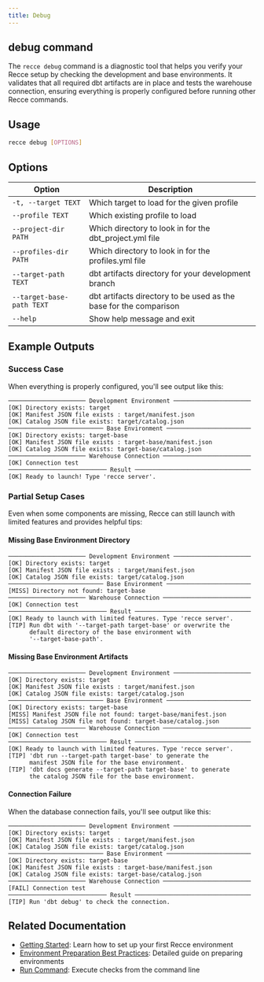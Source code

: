 ```yaml
---
title: Debug
---
```


## debug command

The `recce debug` command is a diagnostic tool that helps you verify your Recce setup by checking the development and base environments. It validates that all required dbt artifacts are in place and tests the warehouse connection, ensuring everything is properly configured before running other Recce commands.

## Usage

```bash
recce debug [OPTIONS]
```

## Options

| Option                    | Description                                                       |
| ------------------------- | ----------------------------------------------------------------- |
| `-t, --target TEXT`       | Which target to load for the given profile                        |
| `--profile TEXT`          | Which existing profile to load                                    |
| `--project-dir PATH`      | Which directory to look in for the dbt_project.yml file           |
| `--profiles-dir PATH`     | Which directory to look in for the profiles.yml file              |
| `--target-path TEXT`      | dbt artifacts directory for your development branch               |
| `--target-base-path TEXT` | dbt artifacts directory to be used as the base for the comparison |
| `--help`                  | Show help message and exit                                        |

## Example Outputs

### Success Case

When everything is properly configured, you'll see output like this:

```shell
────────────────────── Development Environment ──────────────────────
[OK] Directory exists: target
[OK] Manifest JSON file exists : target/manifest.json
[OK] Catalog JSON file exists: target/catalog.json
─────────────────────────── Base Environment ────────────────────────
[OK] Directory exists: target-base
[OK] Manifest JSON file exists : target-base/manifest.json
[OK] Catalog JSON file exists: target-base/catalog.json
────────────────────── Warehouse Connection ─────────────────────────
[OK] Connection test
──────────────────────────── Result ─────────────────────────────────
[OK] Ready to launch! Type 'recce server'.
```

### Partial Setup Cases

Even when some components are missing, Recce can still launch with limited features and provides helpful tips:

#### Missing Base Environment Directory

```shell
────────────────────── Development Environment ──────────────────────
[OK] Directory exists: target
[OK] Manifest JSON file exists : target/manifest.json
[OK] Catalog JSON file exists: target/catalog.json
─────────────────────────── Base Environment ────────────────────────
[MISS] Directory not found: target-base
────────────────────── Warehouse Connection ─────────────────────────
[OK] Connection test
──────────────────────────── Result ─────────────────────────────────
[OK] Ready to launch with limited features. Type 'recce server'.
[TIP] Run dbt with '--target-path target-base' or overwrite the
      default directory of the base environment with
      '--target-base-path'.
```

#### Missing Base Environment Artifacts

```shell
────────────────────── Development Environment ──────────────────────
[OK] Directory exists: target
[OK] Manifest JSON file exists : target/manifest.json
[OK] Catalog JSON file exists: target/catalog.json
─────────────────────────── Base Environment ────────────────────────
[OK] Directory exists: target-base
[MISS] Manifest JSON file not found: target-base/manifest.json
[MISS] Catalog JSON file not found: target-base/catalog.json
────────────────────── Warehouse Connection ─────────────────────────
[OK] Connection test
──────────────────────────── Result ─────────────────────────────────
[OK] Ready to launch with limited features. Type 'recce server'.
[TIP] 'dbt run --target-path target-base' to generate the
      manifest JSON file for the base environment.
[TIP] 'dbt docs generate --target-path target-base' to generate
      the catalog JSON file for the base environment.
```

#### Connection Failure

When the database connection fails, you'll see output like this:

```shell
────────────────────── Development Environment ──────────────────────
[OK] Directory exists: target
[OK] Manifest JSON file exists : target/manifest.json
[OK] Catalog JSON file exists: target/catalog.json
─────────────────────────── Base Environment ────────────────────────
[OK] Directory exists: target-base
[OK] Manifest JSON file exists : target-base/manifest.json
[OK] Catalog JSON file exists: target-base/catalog.json
────────────────────── Warehouse Connection ─────────────────────────
[FAIL] Connection test
──────────────────────────── Result ─────────────────────────────────
[TIP] Run 'dbt debug' to check the connection.
```

## Related Documentation

- [Getting Started](../get-started.md): Learn how to set up your first Recce environment
- [Environment Preparation Best Practices](../guides/best-practices-prep-env.md): Detailed guide on preparing environments
- [Run Command](./recce-run.md): Execute checks from the command line
